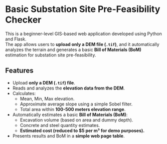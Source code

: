 # Basic Substation Site Pre-Feasibility Checker

This is a beginner-level GIS-based web application developed using Python and Flask.  
The app allows users to **upload only a DEM file (`.tif`)**, and it automatically analyzes the terrain and generates a basic **Bill of Materials (BoM)** estimation for substation site pre-feasibility.

## Features
- Upload **only a DEM (`.tif`) file**.
- Reads and analyzes the **elevation data from the DEM**.
- Calculates:
  - Mean, Min, Max elevation.
  - Approximate average slope using a simple Sobel filter.
  - Total area within **100-500 meters elevation range**.
- Automatically estimates a basic **Bill of Materials (BoM)**:
  - Excavation volume (based on area and dummy depth).
  - Concrete and steel quantity estimates.
  - **Estimated cost (reduced to $5 per m³ for demo purposes).**
- Presents results and BoM in a **simple web page table**.
